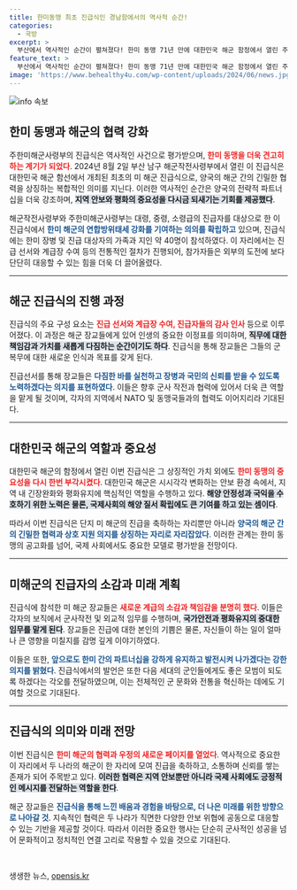```yaml
---
title: 한미동맹 최초 진급식인 경남함에서의 역사적 순간!
categories:
  - 국방
excerpt: >
  부산에서 역사적인 순간이 펼쳐졌다! 한미 동맹 71년 만에 대한민국 해군 함정에서 열린 주한미해군사령부 진급식, 신형 호위함 ‘경남함’에서 새로운 시작을 알린다. 클릭해서 자세한 이야기를 확인해보세요!
feature_text: >
  부산에서 역사적인 순간이 펼쳐졌다! 한미 동맹 71년 만에 대한민국 해군 함정에서 열린 주한미해군사령부 진급식, 신형 호위함 ‘경남함’에서 새로운 시작을 알린다. 클릭해서 자세한 이야기를 확인해보세요!
image: 'https://www.behealthy4u.com/wp-content/uploads/2024/06/news.jpg'
---
```


<p><img src="https://www.behealthy4u.com/wp-content/uploads/2024/06/news.jpg" alt="info 속보" /></p>

<h2 data-ke-size="size26">한미 동맹과 해군의 협력 강화</h2>

<p data-ke-size="size16">주한미해군사령부의 진급식은 역사적인 사건으로 평가받으며, <b><span style="color: #ee2323;">한미 동맹을 더욱 견고히 하는 계기가 되었다</span></b>. 2024년 8월 2일 부산 남구 해군작전사령부에서 열린 이 진급식은 대한민국 해군 함선에서 개최된 최초의 미 해군 진급식으로, 양국의 해군 간의 긴밀한 협력을 상징하는 복합적인 의미를 지닌다. 이러한 역사적인 순간은 양국의 전략적 파트너십을 더욱 강조하며, <b><span style="background-color: #21538527;">지역 안보와 평화의 중요성을 다시금 되새기는 기회를 제공했다</span></b>.</p>

<p data-ke-size="size16">해군작전사령부와 주한미해군사령부는 대령, 중령, 소령급의 진급자를 대상으로 한 이 진급식에서 <b><span style="color:#1a5490;">한미 해군의 연합방위태세 강화를 기여하는 의의를 확립하고</span></b> 있으며, 진급식에는 한미 장병 및 진급 대상자의 가족과 지인 약 40명이 참석하였다. 이 자리에서는 진급 선서와 계급장 수여 등의 전통적인 절차가 진행되어, 참가자들은 외부의 도전에 보다 단단히 대응할 수 있는 힘을 더욱 더 끌어올렸다.</p>

<hr>

<h2 data-ke-size="size26">해군 진급식의 진행 과정</h2>

<p data-ke-size="size16">진급식의 주요 구성 요소는 <b><span style="color: #ee2323;">진급 선서와 계급장 수여, 진급자들의 감사 인사</span></b> 등으로 이루어졌다. 이 과정은 해군 장교들에게 있어 인생의 중요한 이정표를 의미하며, <b><span style="background-color: #21538527;">직무에 대한 책임감과 가치를 새롭게 다짐하는 순간이기도 하다</span></b>. 진급식을 통해 장교들은 그들의 군 복무에 대한 새로운 인식과 목표를 갖게 된다.</p>

<p data-ke-size="size16">진급선서를 통해 장교들은 <b><span style="color: #1a5490;">다짐한 바를 실천하고 장병과 국민의 신뢰를 받을 수 있도록 노력하겠다는 의지를 표현하였다</span></b>. 이들은 향후 군사 작전과 협력에 있어서 더욱 큰 역할을 맡게 될 것이며, 각자의 지역에서 NATO 및 동맹국들과의 협력도 이어지리라 기대된다.</p>

<hr>

<h2 data-ke-size="size26">대한민국 해군의 역할과 중요성</h2>

<p data-ke-size="size16">대한민국 해군의 함정에서 열린 이번 진급식은 그 상징적인 가치 외에도 <b><span style="color: #ee2323;">한미 동맹의 중요성을 다시 한번 부각시켰다</span></b>. 대한민국 해군은 시시각각 변화하는 안보 환경 속에서, 지역 내 긴장완화와 평화유지에 핵심적인 역할을 수행하고 있다. <b><span style="background-color: #21538527;">해양 안정성과 국익을 수호하기 위한 노력은 물론, 국제사회의 해양 질서 확립에도 큰 기여를 하고 있는 셈이다</span></b>.</p>

<p data-ke-size="size16">따라서 이번 진급식은 단지 미 해군의 진급을 축하하는 자리뿐만 아니라 <b><span style="color: #1a5490;">양국의 해군 간의 긴밀한 협력과 상호 지원 의지를 상징하는 자리로 자리잡았다</span></b>. 이러한 관계는 한미 동맹의 공고화를 넘어, 국제 사회에서도 중요한 모델로 평가받을 전망이다.</p>

<hr>

<h2 data-ke-size="size26">미해군의 진급자의 소감과 미래 계획</h2>

<p data-ke-size="size16">진급식에 참석한 미 해군 장교들은 <b><span style="color: #ee2323;">새로운 계급의 소감과 책임감을 분명히 했다</span></b>. 이들은 각자의 보직에서 군사작전 및 외교적 임무를 수행하며, <b><span style="background-color: #21538527;">국가안전과 평화유지의 중대한 임무를 맡게 된다</span></b>. 장교들은 진급에 대한 본인의 기쁨은 물론, 자신들이 하는 일이 얼마나 큰 영향을 미칠지를 감명 깊게 이야기하였다.</p>

<p data-ke-size="size16">이들은 또한, <b><span style="color: #1a5490;">앞으로도 한미 간의 파트너십을 강하게 유지하고 발전시켜 나가겠다는 강한 의지를 밝혔다</span></b>. 진급식에서의 발언은 또한 다음 세대의 군인들에게도 좋은 모범이 되도록 하겠다는 각오를 전달하였으며, 이는 전체적인 군 문화와 전통을 혁신하는 데에도 기여할 것으로 기대된다.</p>

<hr>

<h2 data-ke-size="size26">진급식의 의미와 미래 전망</h2>

<p data-ke-size="size16">이번 진급식은 <b><span style="color: #ee2323;">한미 해군의 협력과 우정의 새로운 페이지를 열었다</span></b>. 역사적으로 중요한 이 자리에서 두 나라의 해군이 한 자리에 모여 진급을 축하하고, 소통하며 신뢰를 쌓는 존재가 되어 주목받고 있다. <b><span style="background-color: #21538527;">이러한 협력은 지역 안보뿐만 아니라 국제 사회에도 긍정적인 메시지를 전달하는 역할을 한다</span></b>.</p>

<p data-ke-size="size16">해군 장교들은 <b><span style="color: #1a5490;">진급식을 통해 느낀 배움과 경험을 바탕으로, 더 나은 미래를 위한 방향으로 나아갈 것</span></b>. 지속적인 협력은 두 나라가 직면한 다양한 안보 위협에 공동으로 대응할 수 있는 기반을 제공할 것이다. 따라서 이러한 중요한 행사는 단순히 군사적인 성공을 넘어 문화적이고 정치적인 연결 고리로 작용할 수 있을 것으로 기대된다.</p>

<p data-ke-size="size16">&nbsp;</p>
생생한 뉴스, <a href="https://opensis.kr" rel="dofollow">opensis.kr</a>



